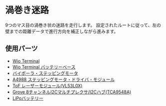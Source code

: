 # 渦巻き迷路

9つのマス目の渦巻き状の迷路を走行します。
設定されたルートに従って、左の壁までの距離データで進行方向を補正しながら進みます。


## 使用パーツ

* [Wio Terminal](https://www.switch-science.com/catalog/6360/)
* [Wio Terminal バッテリーベース](https://www.switch-science.com/catalog/6816/)
* [バイポーラ・ステッピングモータ](https://jp.misumi-ec.com/vona2/detail/221005433134/?HissuCode=SS2421-5041)
* [A4988 ステッピングモータ・ドライバ・モジュール](https://amzn.to/39Z4EZu)
* [ToF レーザーモジュール(VL53L0X)](https://www.amazon.co.jp/gp/product/B08NDN4L9H/)
* [Grove 8チャンネルI2Cマルチプレクサ/I2Cハブ(TCA9548A)](https://eleshop.jp/shop/g/gK2C313/)
* [LiPoバッテリー](https://amzn.to/3DF7PCH)
